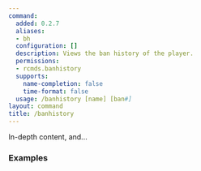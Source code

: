 ```yaml
---
command:
  added: 0.2.7
  aliases:
  - bh
  configuration: []
  description: Views the ban history of the player.
  permissions:
  - rcmds.banhistory
  supports:
    name-completion: false
    time-format: false
  usage: /banhistory [name] [ban#]
layout: command
title: /banhistory
---
```


In-depth content, and...

### Examples




